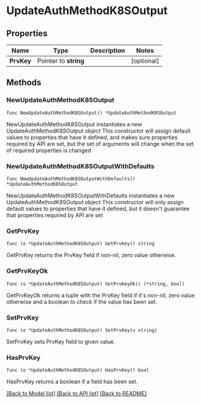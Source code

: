 # UpdateAuthMethodK8SOutput

## Properties

Name | Type | Description | Notes
------------ | ------------- | ------------- | -------------
**PrvKey** | Pointer to **string** |  | [optional] 

## Methods

### NewUpdateAuthMethodK8SOutput

`func NewUpdateAuthMethodK8SOutput() *UpdateAuthMethodK8SOutput`

NewUpdateAuthMethodK8SOutput instantiates a new UpdateAuthMethodK8SOutput object
This constructor will assign default values to properties that have it defined,
and makes sure properties required by API are set, but the set of arguments
will change when the set of required properties is changed

### NewUpdateAuthMethodK8SOutputWithDefaults

`func NewUpdateAuthMethodK8SOutputWithDefaults() *UpdateAuthMethodK8SOutput`

NewUpdateAuthMethodK8SOutputWithDefaults instantiates a new UpdateAuthMethodK8SOutput object
This constructor will only assign default values to properties that have it defined,
but it doesn't guarantee that properties required by API are set

### GetPrvKey

`func (o *UpdateAuthMethodK8SOutput) GetPrvKey() string`

GetPrvKey returns the PrvKey field if non-nil, zero value otherwise.

### GetPrvKeyOk

`func (o *UpdateAuthMethodK8SOutput) GetPrvKeyOk() (*string, bool)`

GetPrvKeyOk returns a tuple with the PrvKey field if it's non-nil, zero value otherwise
and a boolean to check if the value has been set.

### SetPrvKey

`func (o *UpdateAuthMethodK8SOutput) SetPrvKey(v string)`

SetPrvKey sets PrvKey field to given value.

### HasPrvKey

`func (o *UpdateAuthMethodK8SOutput) HasPrvKey() bool`

HasPrvKey returns a boolean if a field has been set.


[[Back to Model list]](../README.md#documentation-for-models) [[Back to API list]](../README.md#documentation-for-api-endpoints) [[Back to README]](../README.md)


